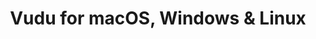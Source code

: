 ---
name: Vudu
url: 'https://vudu.com'
category: Entertainment
title: 'Vudu for macOS, Windows & Linux'
key: vudu

---